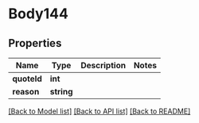# Body144

## Properties
Name | Type | Description | Notes
------------ | ------------- | ------------- | -------------
**quoteId** | **int** |  | 
**reason** | **string** |  | 

[[Back to Model list]](../README.md#documentation-for-models) [[Back to API list]](../README.md#documentation-for-api-endpoints) [[Back to README]](../README.md)


